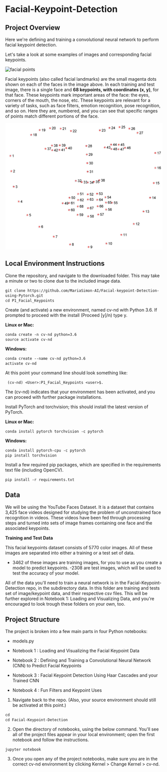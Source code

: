 # Facial-Keypoint-Detection

## Project Overview

  Here we're defining and training a convolutional neural network to perform facial keypoint detection.


Let's take a look at some examples of images and corresponding facial keypoints.

![facial points](https://bewagner.net/programming/2020/04/23/detecting-face-keypoints-with-opencv/)


Facial keypoints (also called facial landmarks) are the small magenta dots shown on each of the faces in the image above. In each training and test image, there is a single face and **68 keypoints, with coordinates (x, y)**, for that face. These keypoints mark important areas of the face: the eyes, corners of the mouth, the nose, etc. These keypoints are relevant for a variety of tasks, such as face filters, emotion recognition, pose recognition, and so on. Here they are, numbered, and you can see that specific ranges of points match different portions of the face.

![68 keypoints](https://github.com/MariaSimon-AI/Facial-keypoint-Detection-using-Pytorch/blob/main/images/landmarks_numbered.jpg)

## Local Environment Instructions

Clone the repository, and navigate to the downloaded folder. This may take a minute or two to clone due to the included image data.

```
git clone https://github.com/MariaSimon-AI/Facial-keypoint-Detection-using-Pytorch.git
cd P1_Facial_Keypoints

```
Create (and activate) a new environment, named cv-nd with Python 3.6. If prompted to proceed with the install (Proceed [y]/n) type y.

**Linux or Mac:**
```
conda create -n cv-nd python=3.6
source activate cv-nd
```
**Windows:**

```
conda create --name cv-nd python=3.6
activate cv-nd
```
At this point your command line should look something like:
```
 (cv-nd) <User>:P1_Facial_Keypoints <user>$.
```
 The (cv-nd) indicates that your environment has been activated, and you can proceed with further package installations.

Install PyTorch and torchvision; this should install the latest version of PyTorch.

**Linux or Mac:**

```
conda install pytorch torchvision -c pytorch
```
**Windows:**
```
conda install pytorch-cpu -c pytorch
pip install torchvision
```
Install a few required pip packages, which are specified in the requirements text file (including OpenCV).
```
pip install -r requirements.txt
```
## Data

We will be using the YouTube Faces Dataset. It is a dataset that contains 3,425 face videos designed for studying the problem of unconstrained face recognition in videos. These videos have been fed through processing steps and turned into sets of image frames containing one face and the associated keypoints.

**Training and Test Data**

This facial keypoints dataset consists of 5770 color images. All of these images are separated into either a training or a test set of data.

- 3462 of these images are training images, for you to use as you create a model to predict keypoints.
-2308 are test images, which will be used to test the accuracy of your model.

All of the data you'll need to train a neural network is in the Facial-Keypoint-Detection repo, in the subdirectory data. In this folder are training and tests set of image/keypoint data, and their respective csv files. This will be further explored in Notebook 1: Loading and Visualizing Data, and you're encouraged to look trough these folders on your own, too.

## Project Structure
The project is broken into a few main parts in four Python notebooks:

- models.py

- Notebook 1 : Loading and Visualizing the Facial Keypoint Data

- Notebook 2 : Defining and Training a Convolutional Neural Network (CNN) to Predict Facial Keypoints

- Notebook 3 : Facial Keypoint Detection Using Haar Cascades and your Trained CNN

- Notebook 4 : Fun Filters and Keypoint Uses


1. Navigate back to the repo. (Also, your source environment should still be activated at this point.)
```
cd
cd Facial-Keypoint-Detection
```
2. Open the directory of notebooks, using the below command. You'll see all of the project files appear in your local environment; open the first notebook and follow the instructions.
```
jupyter notebook
```
3. Once you open any of the project notebooks, make sure you are in the correct cv-nd environment by clicking Kernel > Change Kernel > cv-nd.
